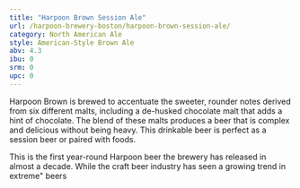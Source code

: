 ```yaml
---
title: "Harpoon Brown Session Ale"
url: /harpoon-brewery-boston/harpoon-brown-session-ale/
category: North American Ale
style: American-Style Brown Ale
abv: 4.3
ibu: 0
srm: 0
upc: 0
---
```

Harpoon Brown is brewed to accentuate the sweeter, rounder notes derived from six different malts, including a de-husked chocolate malt that adds a hint of chocolate. The blend of these malts produces a beer that is complex and delicious without being heavy. This drinkable beer is perfect as a session beer or paired with foods.

This is the first year-round Harpoon beer the brewery has released in almost a decade.  While the craft beer industry has seen a growing trend in extreme" beers
